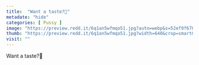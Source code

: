 ```yaml
---
title:  "Want a taste?🌸"
metadate: "hide"
categories: [ Pussy ]
image: "https://preview.redd.it/6q1an5wfmqo51.jpg?auto=webp&s=52ef9f67848e2966406a95412e9018556106491a"
thumb: "https://preview.redd.it/6q1an5wfmqo51.jpg?width=640&crop=smart&auto=webp&s=358452614bb658359aab14363ec6c727150a85db"
visit: ""
---
```

Want a taste?🌸
